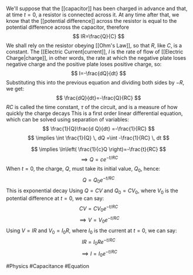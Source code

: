 We'll suppose that the [[capacitor]] has been charged in advance and that, at time $t=0$, a resistor is connected across it. At any time after that, we know that the [[potential difference]] across the resistor is equal to the potential difference across the capacitor, therefore
$$
IR=\frac{Q}{C}
$$
We shall rely on the resistor obeying [[Ohm's Law]], so that $R$, like $C$, is a constant. The [[Electric Current|current]], $I$ is the rate of flow of [[Electric Charge|charge]], in other words, the rate at which the negative plate loses negative charge and the positive plate loses positive charge, so:
$$
I=-\frac{dQ}{dt}
$$
Substituting this into the previous equation and dividing both sides by $-R$, we get:
$$
\frac{dQ}{dt}=-\frac{Q}{RC}
$$
$RC$ is called the time constant, $\tau$ of the circuit, and is a measure of how quickly the charge decays
This is a first order linear differential equation, which can be solved using separation of variables:
$$
\frac{1}{Q}\frac{d Q}{dt} =-\frac{1}{RC}
$$
$$
\implies \int \frac{1}{Q}  \, dQ =\int -\frac{1}{RC} \, dt 
$$

$$
\implies \ln\left( \frac{1}{c}Q \right)=-\frac{t}{RC}
$$
$$
\implies Q=c e^{ -t/RC }
$$
When $t=0$, the charge, $Q$, must take its initial value, $Q_{0}$, hence:
$$
Q=Q_{0}e^{ -t/RC }
$$
This is exponential decay
Using $Q=CV$ and $Q_{0}=CV_{0}$, where $V_{0}$ is the potential difference at $t=0$, we can say:
$$
CV=CV_{0}e^{ -t/RC }
$$
$$
\implies V=V_{0}e^{ -t/RC }
$$
Using $V=IR$ and $V_{0}=I_{0}R$, where $I_{0}$ is the current at $t=0$, we can say:
$$
IR=I_{0}Re^{ -t/RC }
$$
$$
\implies I=I_{0}e^{ -t/RC }
$$

#Physics #Capacitance #Equation